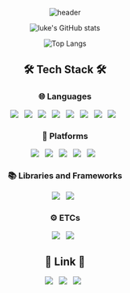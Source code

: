 <div align=center>

![header](https://capsule-render.vercel.app/api?type=waving&color=auto&height=300&section=header&text=SunKyu%20Choi%20(luke0408)&fontSize=70)

</div>

<div align=center>

![luke's GitHub stats](https://github-readme-stats.vercel.app/api?username=luke0408&show_icons=true&theme=radical&count_private=true)

</div>


<div align=center>
  
![Top Langs](https://github-readme-stats.vercel.app/api/top-langs/?username=luke0408&layout=compact&theme=radical&count_private=true&exclude_repo=luke0408.github.io)

</div>


<h2 align="center"><b>🛠️ Tech Stack 🛠️</b></h3>

<h3 align="center"><b>🌐 Languages</b></h3>

<p align="center">
<img src="https://img.shields.io/badge/c++-00599C?style=flat-square&logo=c%2B%2B&logoColor=white"/> &nbsp 
<img src="https://img.shields.io/badge/c-00599C?style=flat-square&logo=c&logoColor=white"/> &nbsp 
<img src="https://img.shields.io/badge/Python-3776AB?style=flat-square&logo=Python&logoColor=white"/> &nbsp
<img src="https://img.shields.io/badge/%20JAVA%20-FF9A00?style=flat-square&logo=&logoColor=white"/> &nbsp 
<img src="https://img.shields.io/badge/HTML5-E34F26?style=flat-square&logo=HTML5&logoColor=white"/> &nbsp
<img src="https://img.shields.io/badge/CSS3-1572B6?style=flat-square&logo=CSS3&logoColor=white"/> &nbsp
<img src="https://img.shields.io/badge/JavaScript-1F2724?style=flat-square&logo=JavaScript&logoColor=F7DF1E"/> &nbsp
<img src="https://img.shields.io/badge/Markdown-000000?style=flat-square&logo=Markdown&logoColor=white"/> &nbsp
</p>

<h3 align="center"><b>💾 Platforms</b></h3>
<p align="center">
<img src="https://img.shields.io/badge/Windwos-0078D6?style=flat-square&logo=Windows&logoColor=white"/> &nbsp
<img src="https://img.shields.io/badge/Linux-FCC624?style=flat-square&logo=Linux&logoColor=white"/> &nbsp
<img src="https://img.shields.io/badge/Arduino-00979D?style=flat-square&logo=Arduino&logoColor=white"/> &nbsp
<img src="https://img.shields.io/badge/Anaconda-44A833?style=flat-square&logo=Anaconda&logoColor=white"/> &nbsp
<img src="https://img.shields.io/badge/Jupyter-F37626?style=flat-square&logo=Jupyter&logoColor=white"/> &nbsp
</p>

<h3 align="center"><b>📚 Libraries and Frameworks</b></h3>
<p align="center">
<img src="https://img.shields.io/badge/Spring%20Boot-6DB33F?style=flat-square&logo=Spring%20Boot&logoColor=white"/> &nbsp
<img src="https://img.shields.io/badge/TensorFlow-FF6F00?style=flat-square&logo=TensorFlow&logoColor=white"/> &nbsp
</p>

<h3 align="center"><b>⚙️ ETCs</b></h3>
<p align="center">
<img src="https://img.shields.io/badge/MySQL-4479A1?style=flat-square&logo=MySQL&logoColor=white"/> &nbsp
<img src="https://img.shields.io/badge/Nginx-009639?style=flat-square&logo=NGINX&logoColor=white"/> &nbsp
</p>

<h2 align="center"><b>👀 Link 🙌</b></h2>
<p align="center">
<a herf="mailto:zjvl324@gmail.com" target="_blank"><img src="https://img.shields.io/badge/Email-EA4335?style=flat-square&logo=Gmail&logoColor=white"/></a> &nbsp
<a href="https://github.com/luke0408" target="_blank"><img src="https://img.shields.io/badge/PORTFOLIO(Korean)-000000?style=flat-square&logo=Notion&logoColor=white"/></a> &nbsp
<a href="https://github.com/luke0408" target="_self"><img src="https://img.shields.io/badge/GitHub-181717?style=flat-square&logo=GitHub&logoColor=white"/></a> &nbsp
